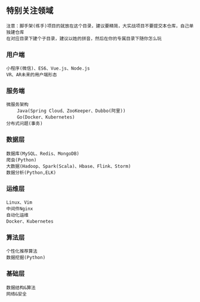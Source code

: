 ## 特别关注领域
``` 
注意：脚手架(练手)项目的就放在这个目录，建议要精简，大实战项目不要提交本仓库，自己单独建仓库
在对应目录下建个子目录，建议以姓的拼音，然后在你的专属目录下随你怎么玩
```

### 用户端
```
小程序(微信)、ES6、Vue.js、Node.js
VR、AR未来的用户端形态
```

### 服务端
``` 
微服务架构
	Java(Spring Cloud、ZooKeeper、Dubbo(阿里))
	Go(Docker、Kubernetes)
分布式问题(事务)
```

### 数据层
``` 
数据库(MySQL、Redis、MongoDB)
爬虫(Python)
大数据(Hadoop、Spark(Scala)、Hbase、Flink、Storm)
数据分析(Python,ELK)
```

### 运维层
``` 
Linux、Vim
中间件Nginx
自动化运维
Docker、Kubernetes
```

### 算法层
``` 
个性化推荐算法
数据挖掘(Python)
```

### 基础层
``` 
数据结构&算法
网络&安全
```